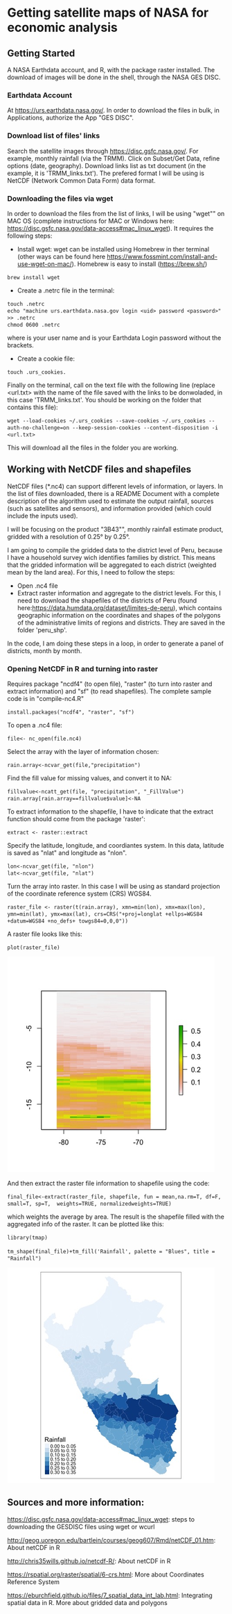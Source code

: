 
# Getting satellite maps of NASA for economic analysis

## Getting Started

A NASA Earthdata account, and R, with the package raster installed. The download of images will be done in the shell, through the NASA GES DISC. 

### Earthdata Account 

At https://urs.earthdata.nasa.gov/. In order to download the files in bulk, in Applications, authorize the App "GES DISC". 

### Download list of files' links

Search the satellite images through https://disc.gsfc.nasa.gov/. For example, monthly rainfall (via the TRMM). Click on Subset/Get Data, refine options (date, geography). Download links list as txt document (in the example, it is 'TRMM_links.txt'). The prefered format I will be using is NetCDF (Network Common Data Form) data format. 

### Downloading the files via wget

In order to download the files from the list of links, I will be using "wget"" on MAC OS (complete instructions for MAC or Windows here: https://disc.gsfc.nasa.gov/data-access#mac_linux_wget). It requires the following steps:

- Install wget: wget can be installed using Homebrew in ther terminal (other ways can be found here https://www.fossmint.com/install-and-use-wget-on-mac/). Homebrew is easy to install (https://brew.sh/)

```
brew install wget
```
 
- Create a .netrc file in the terminal: 

```
touch .netrc
echo "machine urs.earthdata.nasa.gov login <uid> password <password>" >> .netrc 
chmod 0600 .netrc 
```

where <uid> is your user name and <password> is your Earthdata Login password without the brackets. 

- Create a cookie file:

```
touch .urs_cookies.
```


Finally on the terminal, call on the text file with the following line (replace <url.txt> with the name of the file saved with the links to be donwoladed, in this case 'TRMM_links.txt'. You should be working on the folder that contains this file):

```
wget --load-cookies ~/.urs_cookies --save-cookies ~/.urs_cookies --auth-no-challenge=on --keep-session-cookies --content-disposition -i <url.txt>
```

This will download all the files in the folder you are working. 
 
 
## Working with NetCDF files and shapefiles

NetCDF files (*.nc4) can support different levels of information, or layers. In the list of files downloaded, there is a README Document with a complete description of the algorithm used to estimate the output rainfall, sources (such as satellites and sensors), and information provided (which could include the inputs used).

I will be focusing on the product "3B43"", monthly rainfall estimate product, gridded with a resolution of 0.25° by 0.25°. 

I am going to compile the gridded data to the district level of Peru, because I have a household survey wich identifies families by district. This means that the gridded information will be aggregated to each district (weighted mean by the land area). For this, I need to follow the steps: 

- Open .nc4 file
- Extract raster information and aggregate to the district levels. For this, I need to download the shapefiles of the districts of Peru (found here:https://data.humdata.org/dataset/limites-de-peru), which contains geographic information on the coordinates and shapes of the polygons of the administrative limits of regions and districts. They are saved in the folder 'peru_shp'.

In the code, I am doing these steps in a loop, in order to generate a panel of districts, month by month. 

### Opening NetCDF in R and turning into raster

Requires package "ncdf4" (to open file), "raster" (to turn into raster and extract information) and "sf" (to read shapefiles). The complete sample code is in "compile-nc4.R"

```
install.packages("ncdf4", "raster", "sf")
```

To open a .nc4 file: 

```
file<- nc_open(file.nc4)

```
Select the array with the layer of information chosen: 

```
rain.array<-ncvar_get(file,"precipitation")

```

Find the fill value for missing values, and convert it to NA:

```
fillvalue<-ncatt_get(file, "precipitation", "_FillValue")
rain.array[rain.array==fillvalue$value]<-NA
```

To extract information to the shapefile, I have to indicate that the extract function should come from the package 'raster':

```
extract <- raster::extract
```

Specify the latitude, longitude, and coordiantes system. In this data, latitude is saved as "nlat" and longitude as "nlon". 

```
lon<-ncvar_get(file, "nlon")
lat<-ncvar_get(file, "nlat")

```
Turn the array into raster. In this case I will be using as standard projection of the coordinate reference system (CRS) WGS84. 

```
raster_file <- raster(t(rain.array), xmn=min(lon), xmx=max(lon), ymn=min(lat), ymx=max(lat), crs=CRS("+proj=longlat +ellps=WGS84 +datum=WGS84 +no_defs+ towgs84=0,0,0"))
```


A raster file looks like this: 

```
plot(raster_file)
```

![](./images/raster_example.jpeg)

And then extract the raster file information to shapefile using the code: 

```
final_file<-extract(raster_file, shapefile, fun = mean,na.rm=T, df=F, small=T, sp=T,  weights=TRUE, normalizedweights=TRUE)
```
which weights the average by area. The result is the shapefile filled with the aggregated info of the raster. It can be plotted like this: 

```
library(tmap)

tm_shape(final_file)+tm_fill('Rainfall', palette = "Blues", title = "Rainfall")
```

![](./images/final_sample.jpeg)

## Sources and more information: 

https://disc.gsfc.nasa.gov/data-access#mac_linux_wget: steps to downloading the GESDISC files using wget or wcurl

http://geog.uoregon.edu/bartlein/courses/geog607/Rmd/netCDF_01.htm: About netCDF in R

http://chris35wills.github.io/netcdf-R/: About netCDF in R

https://rspatial.org/raster/spatial/6-crs.html: More about Coordinates Reference System

https://eburchfield.github.io/files/7_spatial_data_int_lab.html: Integrating spatial data in R. More about gridded data and polygons



